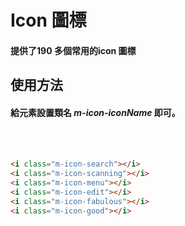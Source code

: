 <script setup>
import demo from './demo.vue'
import preview from '@/components/preview.vue'
</script>

# Icon 圖標

#### 提供了190 多個常用的icon 圖標

## 使用方法

#### 給元素設置類名 _m-icon-iconName_ 即可。

<br/>
<i class="iconfont m-icon-search" style="font-size:25px;margin-right:20px"></i>
<i class="iconfont m-icon-scanning" style="font-size:25px;margin-right:20px"></i>
<i class="iconfont m-icon-menu" style="font-size:25px;margin-right:20px"></i>
<i class="iconfont m-icon-edit" style="font-size:25px;margin-right:20px"></i>
<i class="iconfont m-icon-fabulous" style="font-size:25px;margin-right:20px"></i>
<i class="iconfont m-icon-good" style="font-size:25px;margin-right:20px"></i>
<div></div>
<br/>

```html
<i class="m-icon-search"></i>
<i class="m-icon-scanning"></i>
<i class="m-icon-menu"></i>
<i class="m-icon-edit"></i>
<i class="m-icon-fabulous"></i>
<i class="m-icon-good"></i>
```

<br/>
<demo/>
<preview compName="icon" demoName="demo"/>
